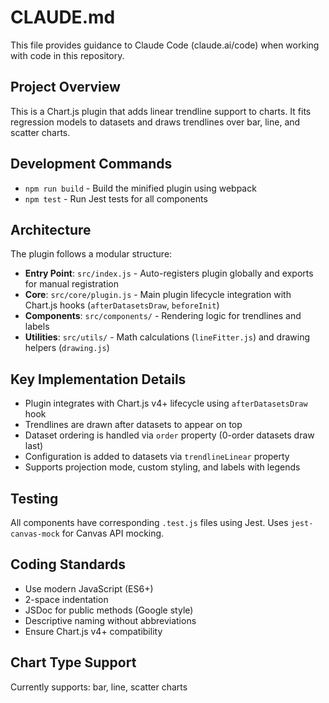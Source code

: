 # CLAUDE.md

This file provides guidance to Claude Code (claude.ai/code) when working with code in this repository.

## Project Overview

This is a Chart.js plugin that adds linear trendline support to charts. It fits regression models to datasets and draws trendlines over bar, line, and scatter charts.

## Development Commands

- `npm run build` - Build the minified plugin using webpack
- `npm test` - Run Jest tests for all components

## Architecture

The plugin follows a modular structure:

- **Entry Point**: `src/index.js` - Auto-registers plugin globally and exports for manual registration
- **Core**: `src/core/plugin.js` - Main plugin lifecycle integration with Chart.js hooks (`afterDatasetsDraw`, `beforeInit`)
- **Components**: `src/components/` - Rendering logic for trendlines and labels
- **Utilities**: `src/utils/` - Math calculations (`lineFitter.js`) and drawing helpers (`drawing.js`)

## Key Implementation Details

- Plugin integrates with Chart.js v4+ lifecycle using `afterDatasetsDraw` hook
- Trendlines are drawn after datasets to appear on top
- Dataset ordering is handled via `order` property (0-order datasets draw last)
- Configuration is added to datasets via `trendlineLinear` property
- Supports projection mode, custom styling, and labels with legends

## Testing

All components have corresponding `.test.js` files using Jest. Uses `jest-canvas-mock` for Canvas API mocking.

## Coding Standards

- Use modern JavaScript (ES6+)
- 2-space indentation
- JSDoc for public methods (Google style)
- Descriptive naming without abbreviations
- Ensure Chart.js v4+ compatibility

## Chart Type Support

Currently supports: bar, line, scatter charts